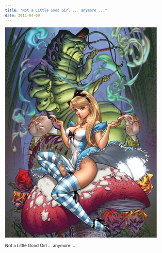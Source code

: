 ```yaml
---
title: "Not a Little Good Girl ... anymore ..."
date: 2011-04-09
---
```


![2011-04-09-h4rxv3rb.jpeg](/images/2011-04-09-h4rxv3rb.jpeg)

Not a Little Good Girl ... anymore ...